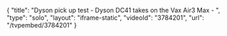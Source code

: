 {
    "title": "Dyson pick up test - Dyson DC41 takes on the Vax Air3 Max - ",
    "type": "solo",
    "layout": "iframe-static",
    "videoId": "3784201",
    "url": "\/tvpembed\/3784201"
}